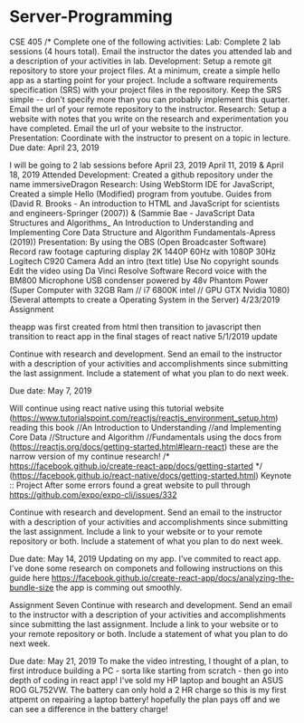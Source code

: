 # Server-Programming
CSE 405
/*
Complete one of the following activities:
Lab: Complete 2 lab sessions (4 hours total). Email the instructor the dates you attended lab and a description of your activities in lab.
Development: Setup a remote git repository to store your project files. At a minimum, create a simple hello app as a starting point for
your project. Include a software requirements specification (SRS) with your project files in the repository. Keep the SRS simple -- 
don't specify more than you can probably implement this quarter. Email the url of your remote repository to the instructor.
Research: Setup a website with notes that you write on the research and experimentation you have completed. Email the url of your 
website to the instructor.
Presentation: Coordinate with the instructor to present on a topic in lecture.
Due date: April 23, 2019

I will be going to 2 lab sessions before April 23, 2019
April 11, 2019 & April 18, 2019 Attended
Development: Created a github repository under the name immersiveDragon
Research: Using WebStorm IDE for JavaScript, Created a simple Hello (Modified) program from youtube. Guides from 
(David R. Brooks - An introduction to HTML and JavaScript for scientists and engineers-Springer (2007))
& (Sammie Bae - JavaScript Data Structures and Algorithms_ An Introduction to Understanding and Implementing Core Data Structure 
and Algorithm Fundamentals-Apress (2019))
Presentation: By using the OBS (Open Broadcaster Software)
Record raw footage capturing display 2K 1440P 60Hz with 1080P 30Hz Logitech C920 Camera
Add an intro (text title)
Use No copyright sounds
Edit the video using Da Vinci Resolve Software
Record voice with the BM800 Microphone USB condenser powered by 48v Phantom Power
(Super Computer with 32GB Ram // i7 6800K intel // GPU GTX Nvidia 1080)
(Several attempts to create a Operating System in the Server)
4/23/2019 Assignment

theapp was first created from html
then transition to javascript
then transition to react app
in the final stages of react native
5/1/2019 update

Continue with research and development. Send an email to the instructor with a description of your activities and accomplishments since submitting the last assignment. Include a statement of what you plan to do next week.

Due date: May 7, 2019

Will continue using react native
using this tutorial website (https://www.tutorialspoint.com/reactjs/reactjs_environment_setup.htm)
reading this book 
//An Introduction to Understanding
//and Implementing Core Data
//Structure and Algorithm
//Fundamentals
using the docs from (https://reactjs.org/docs/getting-started.html#learn-react)
these are the narrow version of my continue research!
/* https://facebook.github.io/create-react-app/docs/getting-started  */
(https://facebook.github.io/react-native/docs/getting-started.html) Keynote :: Project
After some errors found a great website to pull through
https://github.com/expo/expo-cli/issues/332

Continue with research and development. Send an email to the instructor with a description of your activities and accomplishments since submitting the last assignment. Include a link to your website or to your remote repository or both. Include a statement of what you plan to do next week.

Due date: May 14, 2019
Updating on my app. I've commited to react app. I've done some research on componets and following instructions on this guide here 
https://facebook.github.io/create-react-app/docs/analyzing-the-bundle-size the app is comming out smoothly.

Assignment Seven
Continue with research and development. Send an email to the instructor with a description of your activities and accomplishments since submitting the last assignment. Include a link to your website or to your remote repository or both. Include a statement of what you plan to do next week.

Due date: May 21, 2019
To make the video intresting, I thought of a plan, to first introduce building a PC - sorta like starting from scratch - then go into depth of coding in react app! I've sold my HP laptop and bought an ASUS ROG GL752VW. The battery can only hold a 2 HR charge so this is my first attpemt on repairing a laptop battery! hopefully the plan pays off and we can see a difference in the battery charge!
